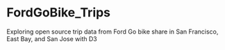 # FordGoBike_Trips
Exploring open source trip data from Ford Go bike share in San Francisco, East Bay, and San Jose with D3

